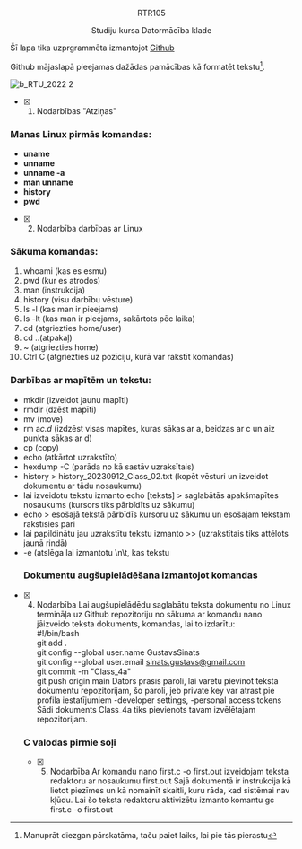<p align="center">
  RTR105

  <p align="center">
Studiju kursa Datormācība klade
<p align="center">

Šī lapa tika uzprgrammēta izmantojot [Github](https://github.com/)

Github mājaslapā pieejamas dažādas pamācības kā formatēt tekstu[^1].
[^1]: Manuprāt diezgan pārskatāma, taču paiet laiks, lai pie tās pierastu

![b_RTU_2022 2](https://github.com/GustavsSinats/RTR105/assets/144107004/b840a568-77c7-48d7-a51e-546dba7a23fd)


- [X] 1. Nodarbības "Atziņas"

### Manas Linux pirmās komandas:  
+ **uname**  
+ **unname**  
+ **unname -a**  
+ **man unname**  
+ **history**
+ **pwd**

- [X] 2. Nodarbība darbības ar Linux

### Sākuma komandas:
1. whoami (kas es esmu)  
2. pwd (kur es atrodos)  
3. man (instrukcija)  
4. history (visu darbību vēsture)  
5. ls -l (kas man ir pieejams)  
6. ls -lt (kas man ir pieejams, sakārtots pēc laika)  
7. cd (atgriezties home/user)  
8. cd ..(atpakaļ)  
9. ~ (atgriezties home)
10. Ctrl C (atgriezties uz pozīciju, kurā var rakstīt komandas)
### Darbības ar mapītēm un tekstu:
+ mkdir (izveidot jaunu mapīti)  
+ rmdir (dzēst mapīti)  
+ mv (move)  
+ rm a*c.d* (izdzēst visas mapītes, kuras sākas ar a, beidzas ar c un aiz punkta sākas ar d)
+ cp (copy) 
+ echo (atkārtot uzrakstīto)  
+ hexdump -C (parāda no kā sastāv uzraksītais)  
+ history > history_20230912_Class_02.txt (kopēt vēsturi un izveidot dokumentu ar tādu nosaukumu)
+ lai izveidotu tekstu izmanto echo [teksts] > saglabātās apakšmapītes nosaukums (kursors tiks pārbīdīts uz sākumu)
+ echo > esošajā tekstā pārbīdīs kursoru uz sākumu un esošajam tekstam rakstīsies pāri
+ lai papildinātu jau uzrakstītu tekstu izmanto >> (uzrakstītais tiks attēlots jaunā rindā)
+ -e (atslēga lai izmantotu \n\t, kas tekstu
  ### Dokumentu augšupielādēšana izmantojot komandas
- [X] 4. Nodarbība
Lai augšupielādēdu saglabātu teksta dokumentu no Linux termināļa uz Github repozitoriju no sākuma ar komandu nano jāizveido teksta dokuments, komandas, lai to izdarītu:  
#!/bin/bash  
git add .  
git config --global user.name GustavsSinats  
git config --global user.email sinats.gustavs@gmail.com  
git commit -m "Class_4a"  
git push origin main
Dators prasīs paroli, lai varētu pievinot teksta dokumentu repozitorijam, šo paroli, jeb private key var atrast pie profila iestatījumiem -developer settings, -personal access tokens
Šādi dokuments Class_4a tiks pievienots tavam izvēlētajam repozitorijam.
   ### C valodas pirmie soļi
  - [X] 5. Nodarbība
Ar komandu nano first.c -o first.out izveidojam teksta redaktoru ar nosaukumu first.out
Sajā dokumentā ir instrukcija kā lietot piezīmes un kā nomainīt skaitli, kuru rāda, kad sistēmai nav kļūdu.
Lai šo teksta redaktoru aktivizētu izmanto komantu gc first.c -o first.out


